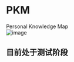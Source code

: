 # PKM
 Personal Knowledge Map  
![image](http://github.com/CharlesShan-hub/PKM/main/resources/title.jpeg)
## 目前处于测试阶段  
##
